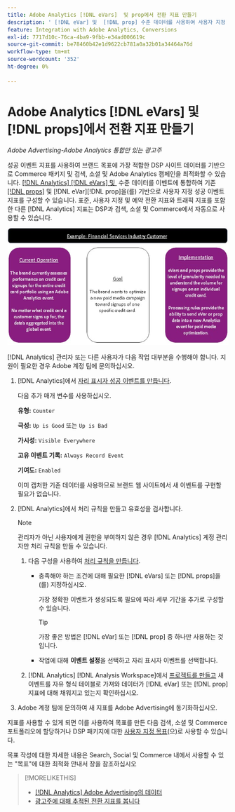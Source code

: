 ```yaml
---
title: Adobe Analytics [!DNL eVars]  및 prop에서 전환 지표 만들기
description: ' [!DNL eVar] 및  [!DNL prop] 수준 데이터를 사용하여 사용자 지정 성공 이벤트 지표를 구성합니다.'
feature: Integration with Adobe Analytics, Conversions
exl-id: 7717d10c-76ca-4ba9-9fbb-e34ad006619c
source-git-commit: be78460b42e1d9622cb781a0a32b01a34464a76d
workflow-type: tm+mt
source-wordcount: '352'
ht-degree: 0%

---
```


# Adobe Analytics [!DNL eVars] 및 [!DNL props]에서 전환 지표 만들기

*Adobe Advertising-Adobe Analytics 통합만 있는 광고주*

성공 이벤트 지표를 사용하여 브랜드 목표에 가장 적합한 DSP 사이트 데이터를 기반으로 Commerce 패키지 및 검색, 소셜 및 Adobe Analytics 캠페인을 최적화할 수 있습니다. [[!DNL Analytics] [!DNL eVars] 및 &#x200B;](https://experienceleague.adobe.com/docs/analytics/components/dimensions/evar.html?lang=ko) 수준 데이터를 이벤트에 통합하여 기존 [[!DNL props]](https://experienceleague.adobe.com/docs/analytics/components/dimensions/prop.html?lang=ko) 및 [!DNL eVar]&#x200B;[!DNL prop]을(를) 기반으로 사용자 지정 성공 이벤트 지표를 구성할 수 있습니다. 표준, 사용자 지정 및 예약 전환 지표와 트래픽 지표를 포함한 다른 [!DNL Analytics] 지표는 DSP과 검색, 소셜 및 Commerce에서 자동으로 사용할 수 있습니다.

![사용 예](/help/integrations/assets/a4adc-conversion-evar-example.jpg "사용 예")

[!DNL Analytics] 관리자 또는 다른 사용자가 다음 작업 대부분을 수행해야 합니다. 지원이 필요한 경우 Adobe 계정 팀에 문의하십시오.

1. [!DNL Analytics]에서 [자리 표시자 성공 이벤트를 만듭니다](https://experienceleague.adobe.com/ko/docs/analytics/admin/admin-tools/manage-report-suites/edit-report-suite/conversion-variables/success-event).

   다음 추가 매개 변수를 사용하십시오.

   **유형:** `Counter`

   **극성:** `Up is Good` 또는 `Up is Bad`

   **가시성:** `Visible Everywhere`

   **고유 이벤트 기록:** `Always Record Event`

   **기여도:** `Enabled`

   이미 캡처한 기존 데이터를 사용하므로 브랜드 웹 사이트에서 새 이벤트를 구현할 필요가 없습니다.

1. [!DNL Analytics]에서 처리 규칙을 만들고 유효성을 검사합니다.

   >[!NOTE]
   >
   >관리자가 아닌 사용자에게 권한을 부여하지 않은 경우 [!DNL Analytics] 계정 관리자만 처리 규칙을 만들 수 있습니다.

   1. 다음 구성을 사용하여 [처리 규칙을 만듭니다](https://experienceleague.adobe.com/docs/analytics/admin/admin-tools/manage-report-suites/edit-report-suite/report-suite-general/c-processing-rules/c-processing-rules-configuration/t-processing-rules.html?lang=ko).

      * 충족해야 하는 조건에 대해 필요한 [!DNL eVars] 또는 [!DNL props]을(를) 지정하십시오.

        가장 정확한 이벤트가 생성되도록 필요에 따라 세부 기간을 추가로 구성할 수 있습니다.

        >[!TIP]
        >
        >가장 좋은 방법은 [!DNL eVar] 또는 [!DNL prop] 중 하나만 사용하는 것입니다.

      * 작업에 대해 **이벤트 설정**&#x200B;을 선택하고 자리 표시자 이벤트를 선택합니다.

   1. [!DNL Analytics] [!DNL Analysis Workspace]에서 [프로젝트를 만들고](https://experienceleague.adobe.com/docs/analytics/analyze/analysis-workspace/home.html?lang=ko) 새 이벤트를 자유 형식 테이블로 가져와 데이터가 [!DNL eVar] 또는 [!DNL prop] 지표에 대해 채워지고 있는지 확인하십시오.

1. Adobe 계정 팀에 문의하여 새 지표를 Adobe Advertising에 동기화하십시오.

지표를 사용할 수 있게 되면 이를 사용하여 목표를 만든 다음 검색, 소셜 및 Commerce 포트폴리오에 할당하거나 DSP 패키지에 대한 [사용자 지정 목표](/help/dsp/optimization/custom-goal.md)(으)로 사용할 수 있습니다.

목표 작성에 대한 자세한 내용은 Search, Social 및 Commerce 내에서 사용할 수 있는 &quot;목표&quot;에 대한 최적화 안내서 장을 참조하십시오

>[!MORELIKETHIS]
>
>* [[!DNL Analytics] Adobe Advertising의 데이터](/help/integrations/analytics/analytics-data-in-advertising.md)
>* [광고주에 대해 추적된 전환 지표를 봅니다](/help/search-social-commerce/admin/conversion-metrics/conversion-metric-view-tracked.md)
